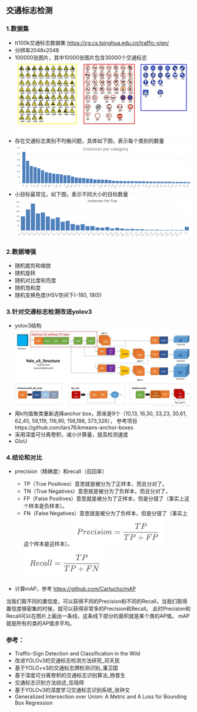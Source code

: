 ## 交通标志检测

### 1.数据集
* tt100k交通标志数据集 https://cg.cs.tsinghua.edu.cn/traffic-sign/
* 分辨率2048x2048
* 100000张图片，其中10000张图片包含30000个交通标志
![](assets/figure1.jpg)
* 存在交通标志类别不均衡问题，具体如下图，表示每个类别的数量
![](assets/figure2.png)
* 小目标最常见，如下图，表示不同大小的目标数量
![](assets/figure3.png)

### 2.数据增强
* 随机裁剪和缩放
* 随机旋转
* 随机对比度和亮度
* 随机饱和度
* 随机变换色度(HSV空间下(-180, 180))

### 3.针对交通标志检测改进yolov3
* yolov3结构
![](assets/figure4.png)
* 用k均值聚类重新选择anchor box，原来是9个（10,13,  16,30,  33,23,  30,61,  62,45,  59,119,  116,90,  156,198,  373,326），
参考项目https://github.com/lars76/kmeans-anchor-boxes
* 采用深度可分离卷积，减小计算量，提高检测速度
* GIoU

### 4.结论和对比
* precision（精确度）和recall（召回率）
  *  TP（True Positives）意思就是被分为了正样本，而且分对了。
  * TN（True Negatives）意思就是被分为了负样本，而且分对了，
  * FP（False Positives）意思就是被分为了正样本，但是分错了（事实上这个样本是负样本）。
  * FN（False Negatives）意思就是被分为了负样本，但是分错了（事实上这个样本是这样本）。
![](assets/figure5.png)
![](assets/figure6.png)

* 计算mAP，参考 https://github.com/Cartucho/mAP

当我们取不同的置信度，可以获得不同的Precision和不同的Recall，当我们取得置信度够密集的时候，就可以获得非常多的Precision和Recall。
此时Precision和Recall可以在图片上画出一条线，这条线下部分的面积就是某个类的AP值。
mAP就是所有的类的AP值求平均。

### 参考：
* Traffic-Sign Detection and Classification in the Wild
* 改进YOLOv3的交通标志检测方法研究_邓天民
* 基于YOLO+v3的交通标志牌检测识别_潘卫国
* 基于深度可分离卷积的交通标志识别算法_杨晋生
* 交通标志识别方法综述_伍晓晖
* 基于YOLOv3的深度学习交通标志识别系统_张钟文
* Generalized Intersection over Union: A Metric and A Loss for Bounding Box Regression